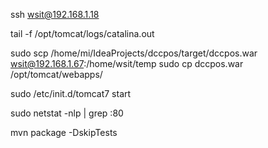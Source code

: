 ssh wsit@192.168.1.18

tail  -f  /opt/tomcat/logs/catalina.out

sudo scp /home/mi/IdeaProjects/dccpos/target/dccpos.war  wsit@192.168.1.67:/home/wsit/temp
sudo cp dccpos.war /opt/tomcat/webapps/


sudo /etc/init.d/tomcat7 start

sudo netstat -nlp | grep :80



mvn package -DskipTests